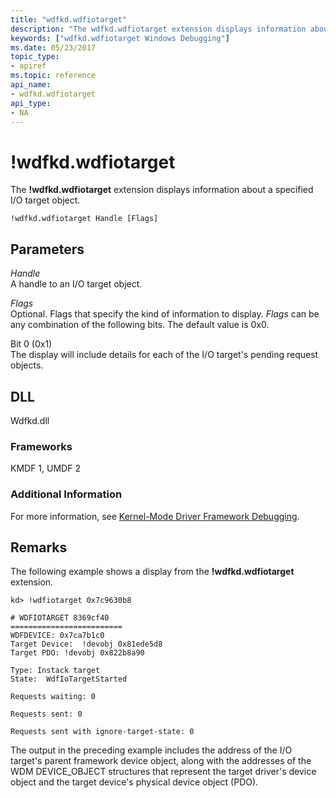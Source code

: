 ```yaml
---
title: "wdfkd.wdfiotarget"
description: "The wdfkd.wdfiotarget extension displays information about a specified I/O target object."
keywords: ["wdfkd.wdfiotarget Windows Debugging"]
ms.date: 05/23/2017
topic_type:
- apiref
ms.topic: reference
api_name:
- wdfkd.wdfiotarget
api_type:
- NA
---
```


# !wdfkd.wdfiotarget


The **!wdfkd.wdfiotarget** extension displays information about a specified I/O target object.

```dbgcmd
!wdfkd.wdfiotarget Handle [Flags]
```

## Parameters


<span id="_______Handle______"></span><span id="_______handle______"></span><span id="_______HANDLE______"></span> *Handle*   
A handle to an I/O target object.

<span id="_______Flags______"></span><span id="_______flags______"></span><span id="_______FLAGS______"></span> *Flags*   
Optional. Flags that specify the kind of information to display. *Flags* can be any combination of the following bits. The default value is 0x0.

<span id="Bit_0__0x1_"></span><span id="bit_0__0x1_"></span><span id="BIT_0__0X1_"></span>Bit 0 (0x1)  
The display will include details for each of the I/O target's pending request objects.

## DLL

Wdfkd.dll

### <span id="Frameworks"></span><span id="frameworks"></span><span id="FRAMEWORKS"></span>Frameworks

KMDF 1, UMDF 2

### Additional Information

For more information, see [Kernel-Mode Driver Framework Debugging](../debugger/kernel-mode-driver-framework-debugging.md).

## Remarks

The following example shows a display from the **!wdfkd.wdfiotarget** extension.

```dbgcmd
kd> !wdfiotarget 0x7c9630b8 

# WDFIOTARGET 8369cf40
=========================
WDFDEVICE: 0x7ca7b1c0
Target Device:  !devobj 0x81ede5d8
Target PDO: !devobj 0x822b8a90

Type: Instack target
State:  WdfIoTargetStarted

Requests waiting: 0

Requests sent: 0

Requests sent with ignore-target-state: 0
```

The output in the preceding example includes the address of the I/O target's parent framework device object, along with the addresses of the WDM DEVICE\_OBJECT structures that represent the target driver's device object and the target device's physical device object (PDO).

 

 






